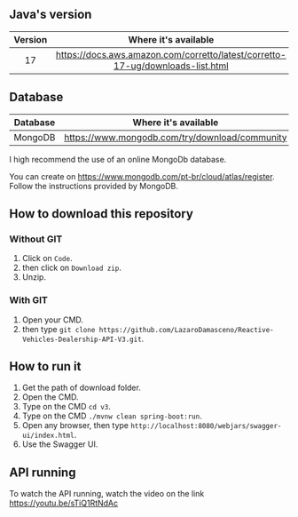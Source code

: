 ## Java's version

| Version | Where it's available |
|:-------:|:--------------------:|
|   17    |             https://docs.aws.amazon.com/corretto/latest/corretto-17-ug/downloads-list.html         |

## Database

|Database|Where it's available|
|:-:|:-:|
|MongoDB|https://www.mongodb.com/try/download/community|

I high recommend the use of an online MongoDb database.

You can create on https://www.mongodb.com/pt-br/cloud/atlas/register. Follow the instructions provided by MongoDB.

## How to download this repository

### Without GIT

1. Click on ``Code``.
2. then click on ``Download zip``.
3. Unzip.

### With GIT

1. Open your CMD.
2. then type ``git clone https://github.com/LazaroDamasceno/Reactive-Vehicles-Dealership-API-V3.git``.

## How to run it

1. Get the path of download folder.
2. Open the CMD.
3. Type on the CMD ``cd v3``.
4. Type on the CMD ``./mvnw clean spring-boot:run``.
5. Open any browser, then type ``http://localhost:8080/webjars/swagger-ui/index.html``.
6. Use the Swagger UI.

## API running

To watch the API running, watch the video on the link https://youtu.be/sTiQ1RtNdAc

